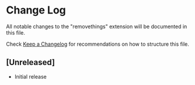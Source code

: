 # Change Log

All notable changes to the "removethings" extension will be documented in this file.

Check [Keep a Changelog](http://keepachangelog.com/) for recommendations on how to structure this file.

## [Unreleased]

- Initial release